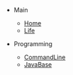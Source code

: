 - Main
 
 	- [Home](/)
 	- [Life](../LIFE.md)

- Programming
	
	- [CommandLine](CommandLine.md)
 	- [JavaBase](JavaBase.md)
